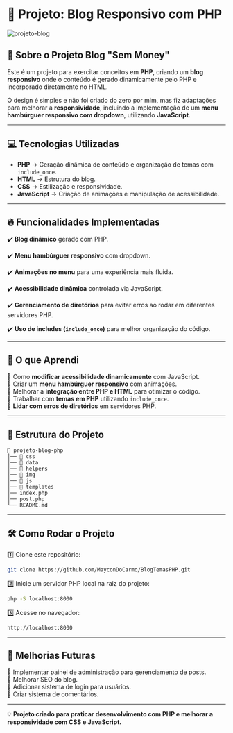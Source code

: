 # 📌 Projeto: Blog Responsivo com PHP

![projeto-blog](https://github.com/user-attachments/assets/b4834fad-758a-4221-9902-80fbc82db1cf)


## 📝 Sobre o Projeto Blog "Sem Money"
Este é um projeto para exercitar conceitos em **PHP**, criando um **blog responsivo** onde o conteúdo é gerado dinamicamente pelo PHP e incorporado diretamente no HTML.

O design é simples e não foi criado do zero por mim, mas fiz adaptações para melhorar a **responsividade**, incluindo a implementação de um **menu hambúrguer responsivo com dropdown**, utilizando **JavaScript**.

---

## 💻 Tecnologias Utilizadas
- **PHP** → Geração dinâmica de conteúdo e organização de temas com `include_once`.
- **HTML** → Estrutura do blog.
- **CSS** → Estilização e responsividade.
- **JavaScript** → Criação de animações e manipulação de acessibilidade.

---

## 🔥 Funcionalidades Implementadas
✔️ **Blog dinâmico** gerado com PHP.

✔️ **Menu hambúrguer responsivo** com dropdown.

✔️ **Animações no menu** para uma experiência mais fluida.

✔️ **Acessibilidade dinâmica** controlada via JavaScript.

✔️ **Gerenciamento de diretórios** para evitar erros ao rodar em diferentes servidores PHP.

✔️ **Uso de includes (`include_once`)** para melhor organização do código.

---

## 🎯 O que Aprendi
📌 Como **modificar acessibilidade dinamicamente** com JavaScript.<br>
📌 Criar um **menu hambúrguer responsivo** com animações.<br>
📌 Melhorar a **integração entre PHP e HTML** para otimizar o código.<br>
📌 Trabalhar com **temas em PHP** utilizando `include_once`.<br>
📌 **Lidar com erros de diretórios** em servidores PHP.<br>

---

## 📂 Estrutura do Projeto
```
📁 projeto-blog-php
│── 📂 css
│── 📂 data  
│── 📂 helpers
│── 📂 img
│── 📂 js
│── 📂 templates
│── index.php
│── post.php
└── README.md
```

---

## 🛠 Como Rodar o Projeto
1️⃣ Clone este repositório:
```bash
git clone https://github.com/MayconDoCarmo/BlogTemasPHP.git
```

2️⃣ Inicie um servidor PHP local na raiz do projeto:
```bash
php -S localhost:8000
```

3️⃣ Acesse no navegador:
```
http://localhost:8000
```

---

## 📌 Melhorias Futuras
🔹 Implementar painel de administração para gerenciamento de posts.<br>
🔹 Melhorar SEO do blog.<br>
🔹 Adicionar sistema de login para usuários.<br>
🔹 Criar sistema de comentários.<br>

---

💡 **Projeto criado para praticar desenvolvimento com PHP e melhorar a responsividade com CSS e JavaScript.**
